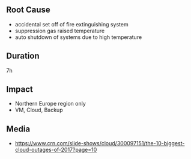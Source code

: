 ## Root Cause

- accidental set off of fire extinguishing system
- suppression gas raised temperature
- auto shutdown of systems due to high temperature

## Duration

7h

## Impact

- Northern Europe region only
- VM, Cloud, Backup

## Media

- https://www.crn.com/slide-shows/cloud/300097151/the-10-biggest-cloud-outages-of-2017?page=10
